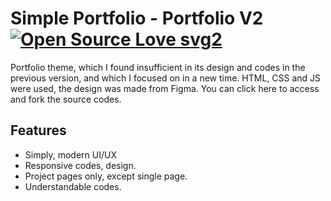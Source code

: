 # Simple Portfolio - Portfolio V2 [![Open Source Love svg2](https://badges.frapsoft.com/os/v2/open-source.svg?v=103)](https://github.com/ellerbrock/open-source-badges/)


Portfolio theme, which I found insufficient in its design and codes in the previous version, and which I focused on in a new time. HTML, CSS and JS were used, the design was made from Figma. You can click here to access and fork the source codes.


## Features
* Simply, modern UI/UX
* Responsive codes, design.
* Project pages only, except single page.
* Understandable codes.
